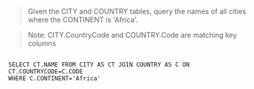 
> Given the CITY and COUNTRY tables, query the names of all cities where the CONTINENT is 'Africa'.

> Note: CITY.CountryCode and COUNTRY.Code are matching key columns





```

SELECT CT.NAME FROM CITY AS CT JOIN COUNTRY AS C ON CT.COUNTRYCODE=C.CODE
WHERE C.CONTINENT='Africa'

```

